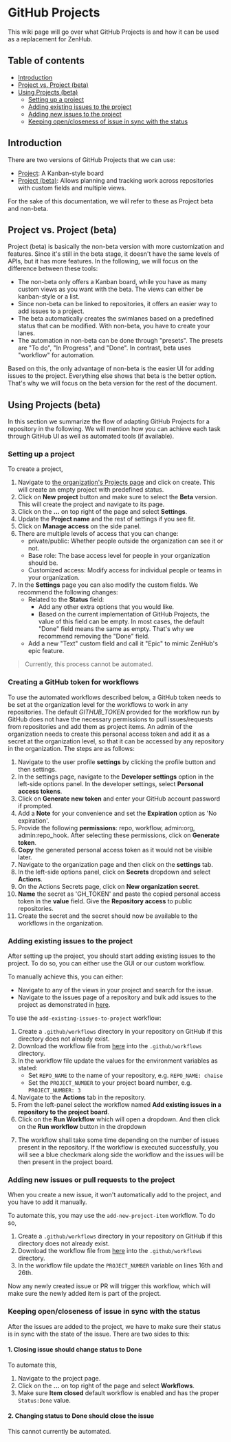 # GitHub Projects

This wiki page will go over what GitHub Projects is and how it can be used as a replacement for ZenHub.

## Table of contents

- [Introduction](#introduction)
- [Project vs. Project (beta)](#project-vs-project-beta)
- [Using Projects (beta)](#using-projects-beta)
  * [Setting up a project](#setting-up-a-project)
  * [Adding existing issues to the project](#adding-existing-issues-to-the-project)
  * [Adding new issues to the project](#adding-new-issues-or-pull-requests-to-the-project)
  * [Keeping open/closeness of issue in sync with the status](#keeping-open-closeness-of-issue-in-sync-with-the-status)


## Introduction

There are two versions of GitHub Projects that we can use:
- [Project](https://docs.github.com/en/issues/organizing-your-work-with-project-boards/managing-project-boards/about-project-boards): A Kanban-style board
- [Project (beta)](https://docs.github.com/en/issues/trying-out-the-new-projects-experience/about-projects): Allows planning and tracking work across repositories with custom fields and multiple views.

For the sake of this documentation, we will refer to these as Project beta and non-beta.

## Project vs. Project (beta)

Project (beta) is basically the non-beta version with more customization and features. Since it's still in the beta stage, it doesn't have the same levels of APIs, but it has more features. In the following, we will focus on the difference between these tools:

- The non-beta only offers a Kanban board, while you have as many custom views as you want with the beta. The views can either be kanban-style or a list.
- Since non-beta can be linked to repositories, it offers an easier way to add issues to a project.
- The beta automatically creates the swimlanes based on a predefined status that can be modified. With non-beta, you have to create your lanes.
- The automation in non-beta can be done through "presets". The presets are "To do", "In Progress", and "Done". In contrast, beta uses "workflow" for automation. 

Based on this, the only advantage of non-beta is the easier UI for adding issues to the project. Everything else shows that beta is the better option. That's why we will focus on the beta version for the rest of the document.

## Using Projects (beta)

In this section we summarize the flow of adapting GitHub Projects for a repository in the following. We will mention how you can achieve each task through GitHub UI as well as automated tools (if available).

### Setting up a project

To create a project, 

1. Navigate to [the organization's Projects page](https://github.com/orgs/informatics-isi-edu/projects?type=beta) and click on create. This will create an empty project with predefined status. 
2. Click on **New project** button and make sure to select the **Beta** version. This will create the project and navigate to its page.
3. Click on the **...** on top right of the page and select **Settings**.
4. Update the **Project name** and the rest of settings if you see fit.
5. Click on **Manage access** on the side panel.
6. There are multiple levels of access that you can change:
   - private/public: Whether people outside the organization can see it or not. 
   - Base role: The base access level for people in your organization should be.
   - Customized access: Modify access for individual people or teams in your organization.
7. In the **Settings** page you can also modify the custom fields. We recommend the following changes:
   - Related to the **Status** field:
      - Add any other extra options that you would like.
      - Based on the current implementation of GitHub Projects, the value of this field can be empty. In most cases, the default "Done" field means the same as empty. That's why we recommend removing the "Done" field.
    - Add a new "Text" custom field and call it "Epic" to mimic ZenHub's epic feature.
  
> Currently, this process cannot be automated.


### Creating a GitHub token for workflows

To use the automated workflows described below, a GitHub token needs to be set at the organization level for the workflows to work in any repositories. The default *GITHUB_TOKEN* provided for the workflow run by GitHub does not have the necessary permissions to pull issues/requests from repositories and add them as project items. An admin of the organization needs to create this personal access token and add it as a secret at the organization level, so that it can be accessed by any repository in the organization. The steps are as follows:
1. Navigate to the user profile **settings** by clicking the profile button and then settings.
2. In the settings page, navigate to the **Developer settings** option in the left-side options panel. In the developer settings, select **Personal access tokens**. 
3. Click on **Generate new token** and enter your GitHub account password if prompted. 
4. Add a **Note** for your convenience and set the **Expiration** option as 'No expiration'.
5. Provide the following **permissions**: repo, workflow, admin:org, admin:repo_hook. After selecting these permissions, click on **Generate token**.
6.  **Copy** the generated personal access token as it would not be visible later.
7.  Navigate to the organization page and then click on the **settings** tab.
8.  In the left-side options panel, click on **Secrets** dropdown and select **Actions**.
9.  On the Actions Secrets page, click on **New organization secret**.
10.  **Name** the secret as 'GH_TOKEN' and paste the copied personal access token in the **value** field. Give the **Repository access** to public repositories.
11.  Create the secret and the secret should now be available to the workflows in the organization.


### Adding existing issues to the project

After setting up the project, you should start adding existing issues to the project. To do so, you can either use the GUI or our custom workflow.

To manually achieve this, you can either:
- Navigate to any of the views in your project and search for the issue.
- Navigate to the issues page of a repository and bulk add issues to the project as demonstrated in [here](https://github.blog/changelog/2022-04-07-the-new-github-issues-april-7th-update/).

To use the `add-existing-issues-to-project` workflow:

1. Create a `.github/workflows` directory in your repository on GitHub if this directory does not already exist.
2. Download the workflow file from [here](https://github.com/informatics-isi-edu/isrd-github-workflows/blob/main/examples/add-existing-issues.yml) into the `.github/workflows` directory. 
3. In the workflow file update the values for the environment variables as stated:
    - Set `REPO_NAME` to the name of your repository, e.g. `REPO_NAME: chaise`
    - Set the `PROJECT_NUMBER` to your project board number, e.g. `PROJECT_NUMBER: 3`
4. Navigate to the **Actions** tab in the repository.
5. From the left-panel select the workflow named **Add existing issues in a repository to the project board**. 
6. Click on the **Run Workflow** which will open a dropdown. And then click on the **Run workflow** button in the dropdown
  <!-- TODO add screenshot -->
7. The workflow shall take some time depending on the number of issues present in the repository. If the workflow is executed successfully, you will see a blue checkmark along side the workflow and the issues will be then present in the project board.


### Adding new issues or pull requests to the project

When you create a new issue, it won't automatically add to the project, and you have to add it manually.

To automate this, you may use the `add-new-project-item` workflow. To do so,

1. Create a `.github/workflows` directory in your repository on GitHub if this directory does not already exist.
2. Download the workflow file from [here](https://github.com/informatics-isi-edu/isrd-github-workflows/blob/main/examples/add-new-project-item.yml) into the `.github/workflows` directory. 
3. In the workflow file update the `PROJECT_NUMBER` variable on lines 16th and 26th.

Now any newly created issue or PR will trigger this workflow, which will make sure the newly added item is part of the project.

### Keeping open/closeness of issue in sync with the status

After the issues are added to the project, we have to make sure their status is in sync with the state of the issue. There are two sides to this:

#### 1. Closing issue should change status to Done

To automate this,

1. Navigate to the project page.
2. Click on the **...** on top right of the page and select **Workflows**.
3. Make sure **Item closed** default workflow is enabled and has the proper `Status:Done` value.


#### 2. Changing status to Done should close the issue

This cannot currently be automated.

